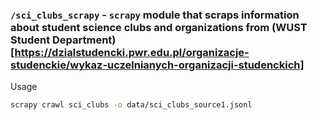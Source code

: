 

### `/sci_clubs_scrapy` - `scrapy` module that scraps information about student science clubs and organizations from (WUST Student Department)[https://dzialstudencki.pwr.edu.pl/organizacje-studenckie/wykaz-uczelnianych-organizacji-studenckich]
Usage 
```bash
scrapy crawl sci_clubs -o data/sci_clubs_source1.jsonl
```